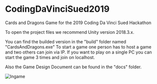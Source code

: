 # CodingDaVinciSued2019

Cards and Dragons
Game for the 2019 Coding Da Vinci Sued Hackathon

To open the project files we recommend Unity version 2018.3.x.

You can find the builded version in the "build" folder named "CardsAndDragons.exe"
To start a game one person has to host a game and two others can join via IP.
If you want to play on a single PC you can start the game 3 times and join on localhost.

Also the Game Design Document can be found in the "docs" folder.

![Ingame](https://github.com/Napsterino/CodingDaVinciSued2019/blob/master/resources/Spielfeld/Coding_Da_Vinci.PNG)
